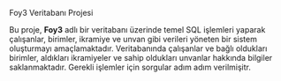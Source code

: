 Foy3 Veritabanı Projesi

Bu proje, **Foy3** adlı bir veritabanı üzerinde temel SQL işlemleri yaparak çalışanlar, birimler, ikramiye ve unvan gibi verileri yöneten bir sistem oluşturmayı amaçlamaktadır.
Veritabanında çalışanlar ve bağlı oldukları birimler, aldıkları ikramiyeler ve sahip oldukları unvanlar hakkında bilgiler saklanmaktadır.
Gerekli işlemler için sorgular adım adım verilmişitr.
